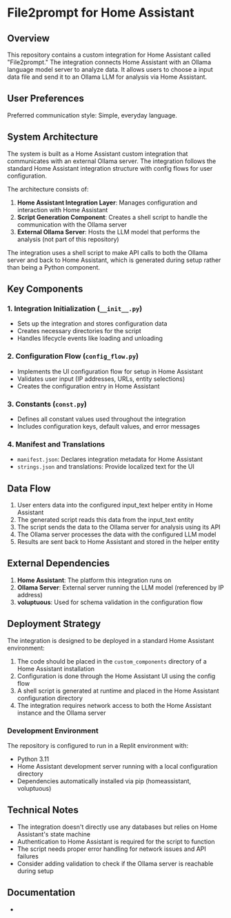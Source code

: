 # File2prompt for Home Assistant

## Overview

This repository contains a custom integration for Home Assistant called "File2prompt." The integration connects Home Assistant with an Ollama language model server to analyze data. It allows users to choose a input data file and send it to an Ollama LLM for analysis via Home Assistant. 

## User Preferences

Preferred communication style: Simple, everyday language.

## System Architecture

The system is built as a Home Assistant custom integration that communicates with an external Ollama server. The integration follows the standard Home Assistant integration structure with config flows for user configuration.

The architecture consists of:

1. **Home Assistant Integration Layer**: Manages configuration and interaction with Home Assistant
2. **Script Generation Component**: Creates a shell script to handle the communication with the Ollama server
3. **External Ollama Server**: Hosts the LLM model that performs the analysis (not part of this repository)

The integration uses a shell script to make API calls to both the Ollama server and back to Home Assistant, which is generated during setup rather than being a Python component.

## Key Components

### 1. Integration Initialization (`__init__.py`)
- Sets up the integration and stores configuration data
- Creates necessary directories for the script
- Handles lifecycle events like loading and unloading

### 2. Configuration Flow (`config_flow.py`)
- Implements the UI configuration flow for setup in Home Assistant
- Validates user input (IP addresses, URLs, entity selections)
- Creates the configuration entry in Home Assistant

### 3. Constants (`const.py`)
- Defines all constant values used throughout the integration
- Includes configuration keys, default values, and error messages

### 4. Manifest and Translations
- `manifest.json`: Declares integration metadata for Home Assistant
- `strings.json` and translations: Provide localized text for the UI

## Data Flow

1. User enters data into the configured input_text helper entity in Home Assistant
2. The generated script reads this data from the input_text entity
3. The script sends the data to the Ollama server for analysis using its API
4. The Ollama server processes the data with the configured LLM model
5. Results are sent back to Home Assistant and stored in the helper entity

## External Dependencies

1. **Home Assistant**: The platform this integration runs on
2. **Ollama Server**: External server running the LLM model (referenced by IP address)
3. **voluptuous**: Used for schema validation in the configuration flow

## Deployment Strategy

The integration is designed to be deployed in a standard Home Assistant environment:

1. The code should be placed in the `custom_components` directory of a Home Assistant installation
2. Configuration is done through the Home Assistant UI using the config flow
3. A shell script is generated at runtime and placed in the Home Assistant configuration directory
4. The integration requires network access to both the Home Assistant instance and the Ollama server

### Development Environment

The repository is configured to run in a Replit environment with:
- Python 3.11
- Home Assistant development server running with a local configuration directory
- Dependencies automatically installed via pip (homeassistant, voluptuous)

## Technical Notes

- The integration doesn't directly use any databases but relies on Home Assistant's state machine
- Authentication to Home Assistant is required for the script to function
- The script needs proper error handling for network issues and API failures
- Consider adding validation to check if the Ollama server is reachable during setup

## Documentation

- 
